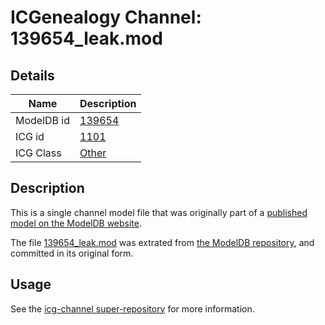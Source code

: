 # ICGenealogy Channel: 139654\_leak.mod

## Details

Name | Description
---- | -----------
ModelDB id | [139654](http://senselab.med.yale.edu/ModelDB/ShowModel.cshtml?model=139654)
ICG id | [1101](http://icg.neurotheory.ox.ac.uk/channels/other/1101)
ICG Class | [Other](http://icg.neurotheory.ox.ac.uk/channels/other)

## Description

This is a single channel model file that was originally part of a [published model on the ModelDB website](http://senselab.med.yale.edu/mModelDB/ShowModel.cshtml?model=139654).

The file [139654\_leak.mod](139654_leak.mod) was extrated from [the ModelDB repository](http://senselab.med.yale.edu/ModelDB/ShowModel.cshtml?model=139654), and committed in its original form.

## Usage

See the [icg-channel super-repository](https://github.com/icgenealogy/icg-channels) for more information.